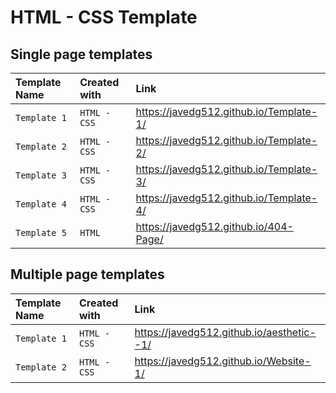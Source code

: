 
# HTML - CSS Template




## Single page templates 


| Template  Name  | Created with    | Link               |
| :-------- | :------- | :------------------------- |
| `Template 1 ` | `HTML - CSS` |https://javedg512.github.io/Template-1/ |
| `Template 2 ` | `HTML - CSS` |https://javedg512.github.io/Template-2/ |
| `Template 3 ` | `HTML - CSS` |https://javedg512.github.io/Template-3/ |
| `Template 4 ` | `HTML - CSS` |https://javedg512.github.io/Template-4/ |
| `Template 5 ` | `HTML ` |https://javedg512.github.io/404-Page/ |

## Multiple page templates 






| Template  Name  | Created with    | Link               |
| :-------- | :------- | :------------------------- |
| `Template 1 ` | `HTML - CSS` |https://javedg512.github.io/aesthetic--1/ |
| `Template 2 ` | `HTML - CSS` |https://javedg512.github.io/Website-1/ |
